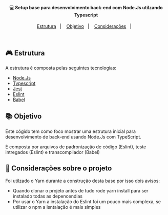 <h4 align="center">
  💻 Setup base para desenvolvimento back-end com Node.Js utilzando Typescript
</h4>

<p align="center">
  <a href="#rocket-estrutura">Estrutura</a>&nbsp;&nbsp;&nbsp;|&nbsp;&nbsp;&nbsp;
  <a href="#-objetivo">Objetivo</a>&nbsp;&nbsp;&nbsp;|&nbsp;&nbsp;&nbsp;
  <a href="#-layout">Considerações</a>&nbsp;&nbsp;&nbsp;|&nbsp;&nbsp;&nbsp;
</p>

<br>

## 🎮 Estrutura

A estrutura é composta pelas seguintes tecnologias:

- [Node.Js](https://nodejs.org/en/)
- [Typescript](https://www.typescriptlang.org/)
- [Jest](https://jestjs.io/)
- [Eslint](https://eslint.org/)
- [Babel](https://babeljs.io/)


## 📚 Objetivo

Este cógido tem como foco mostrar uma estrutura inicial para desenvolvimento de back-end usando Node.Js com TypeScript. 

É composta por arquivos de padronização de código (Eslint), teste intregados (Eslint) e transcompilador (Babel)

## 🔔 Considerações sobre o projeto

Foi utilzado o Yarn durante a construção desta base por isso dois avisos: 

- Quando clonar o projeto antes de tudo rode yarn install para ser instalado todas as depencendias
- Por usar o Yarn a instalação do Eslint foi um pouco mais complexa, se utilizar o npm a isntalação é mais simples
